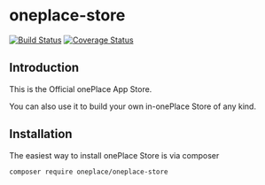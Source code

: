 # oneplace-store

[![Build Status](https://travis-ci.com/OnePlc/PLC_X_Store.svg?branch=master)](https://travis-ci.com/OnePlc/PLC_X_Store)
[![Coverage Status](https://coveralls.io/repos/github/OnePlc/PLC_X_Store/badge.svg?branch=master)](https://coveralls.io/github/OnePlc/PLC_X_Store?branch=master)

## Introduction

This is the Official onePlace App Store.

You can also use it to build your own in-onePlace Store of any kind.

## Installation

The easiest way to install onePlace Store is via composer

```shell script
composer require oneplace/oneplace-store
```
